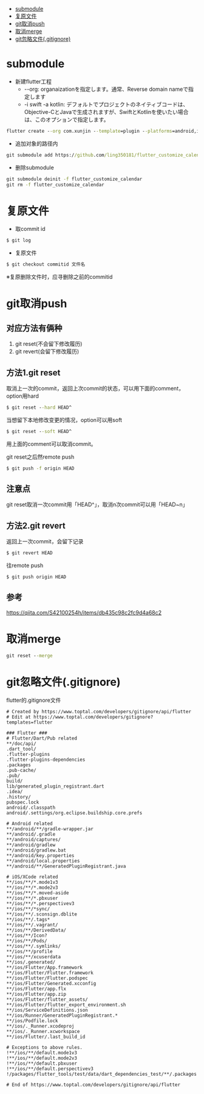 - [submodule](#submodule)
- [复原文件](#复原文件)
- [git取消push](#git取消push)
- [取消merge](#取消merge)
- [git忽略文件(.gitignore)](#git忽略文件(.gitignore))

# submodule

- 新建flutter工程
    - --org: organaizationを指定します。通常、Reverse domain nameで指定します
    - -i swift -a kotlin: デフォルトでプロジェクトのネイティブコードは、Objective-CとJavaで生成されますが、SwiftとKotlinを使いたい場合は、このオプションで指定します。

``` cmd
flutter create --org com.xunjin --template=plugin --platforms=android,ios -a kotlin -i swift flutter-common

```

- 追加对象的路径内
``` cmd
git submodule add https://github.com/ling350181/flutter_customize_calendar.git
```

- 删除submodule
``` cmd
git submodule deinit -f flutter_customize_calendar
git rm -f flutter_customize_calendar   
```
# 复原文件

- 取commit id
``` cmd
$ git log
```

- 复原文件
``` cmd
$ git checkout commitid 文件名
```
※复原删除文件时，应寻删除之前的commitid

# git取消push

## 对应方法有俩种

1. git reset(不会留下修改履历)
2. git revert(会留下修改履历)

## 方法1.git reset

取消上一次的commit，返回上次commit的状态，可以用下面的comment，option用hard
``` cmd
$ git reset --hard HEAD^
```
当想留下本地修改变更的情况，option可以用soft
``` cmd
$ git reset --soft HEAD^
```
用上面的comment可以取消commit。

git reset之后然remote push
``` cmd
$ git push -f origin HEAD
```

## 注意点
git reset取消一次commit用「HEAD^」，取消n次commit可以用「HEAD~n」

## 方法2.git revert

返回上一次commit，会留下记录
``` cmd
$ git revert HEAD
```
往remote push
``` cmd
$ git push origin HEAD
```

## 参考
https://qiita.com/S42100254h/items/db435c98c2fc9d4a68c2

# 取消merge

```cmd
git reset --merge
```

# git忽略文件(.gitignore)

flutter的.gitignore文件
```gitignore
# Created by https://www.toptal.com/developers/gitignore/api/flutter
# Edit at https://www.toptal.com/developers/gitignore?templates=flutter

### Flutter ###
# Flutter/Dart/Pub related
**/doc/api/
.dart_tool/
.flutter-plugins
.flutter-plugins-dependencies
.packages
.pub-cache/
.pub/
build/
lib/generated_plugin_registrant.dart
.idea/
.history/
pubspec.lock
android/.classpath
android/.settings/org.eclipse.buildship.core.prefs

# Android related
**/android/**/gradle-wrapper.jar
**/android/.gradle
**/android/captures/
**/android/gradlew
**/android/gradlew.bat
**/android/key.properties
**/android/local.properties
**/android/**/GeneratedPluginRegistrant.java

# iOS/XCode related
**/ios/**/*.mode1v3
**/ios/**/*.mode2v3
**/ios/**/*.moved-aside
**/ios/**/*.pbxuser
**/ios/**/*.perspectivev3
**/ios/**/*sync/
**/ios/**/.sconsign.dblite
**/ios/**/.tags*
**/ios/**/.vagrant/
**/ios/**/DerivedData/
**/ios/**/Icon?
**/ios/**/Pods/
**/ios/**/.symlinks/
**/ios/**/profile
**/ios/**/xcuserdata
**/ios/.generated/
**/ios/Flutter/App.framework
**/ios/Flutter/Flutter.framework
**/ios/Flutter/Flutter.podspec
**/ios/Flutter/Generated.xcconfig
**/ios/Flutter/app.flx
**/ios/Flutter/app.zip
**/ios/Flutter/flutter_assets/
**/ios/Flutter/flutter_export_environment.sh
**/ios/ServiceDefinitions.json
**/ios/Runner/GeneratedPluginRegistrant.*
**/ios/Podfile.lock
**/ios/._Runner.xcodeproj
**/ios/._Runner.xcworkspace
**/ios/Flutter/.last_build_id

# Exceptions to above rules.
!**/ios/**/default.mode1v3
!**/ios/**/default.mode2v3
!**/ios/**/default.pbxuser
!**/ios/**/default.perspectivev3
!/packages/flutter_tools/test/data/dart_dependencies_test/**/.packages

# End of https://www.toptal.com/developers/gitignore/api/flutter
```